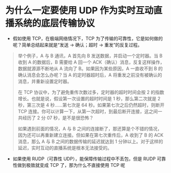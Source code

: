 # 为什么一定要使用 UDP 作为实时互动直播系统的底层传输协议

* 假如使用 TCP，在极端网络情况下，TCP 为了传输的可靠性，它是如何做的呢？简单总结起来就是“发送 -> 确认；超时 -> 重发”的反复过程。

> 举个例子，A 与 B 通讯，A 首先向 B 发送数据，并启动一个定时器。当 B 收到 A 的数据后，B 需要给 A 回一个 ACK（确认）消息，反复这样操作，数据就源源不断地从 A 流向了 B。如果因为某些原因，A 一直收不到 B 的确认消息会怎么办呢？当 A 的定时器超时后，A 将重发之前没有被确认的消息，并重新设置定时器。
> 
> 在 TCP 协议中，为了避免重传次数过多，定时器的超时时间会按 2 的指数增长。也就是说，假设第一次设置的超时时间是 1 秒，那么第二次就是 2 秒，第三次是 4 秒……第七次是 64 秒。如果第七次之后仍然超时，则断开 TCP 连接。你可以计算一下，从第一次超时，到最后断开连接，这之间一共经历了 2 分 07 秒，是不是很恐怖？
> 
> 如果遇到前面的情况，A 与 B 之间的连接断了，那还算是个不错的情况，因为还可以再重新建立连接。但如果在第七次重传后，A 收到了 B 的 ACK 消息，那么 A 与 B 之间的数据传输的延迟就达到 1 分钟以上。对于这样的延迟，实时互动的直播系统是根本无法接受的。

* 如果使用 RUDP（可靠性 UDP），能保障传输过程中不丢包，但是 RUDP 可靠性做到极致就变成 TCP 了，那为什么不直接使用 TCP 呢

